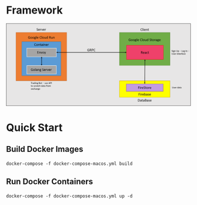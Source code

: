 # Framework
![framework](https://github.com/BurkeyLai/Trading-Bot/blob/master/framework.png)

# Quick Start
## Build Docker Images
```
docker-compose -f docker-compose-macos.yml build
```
## Run Docker Containers
```
docker-compose -f docker-compose-macos.yml up -d
```